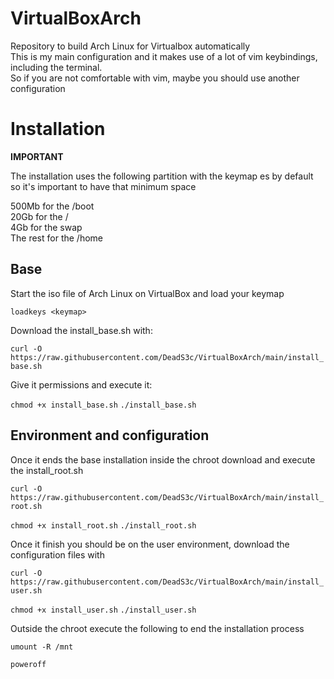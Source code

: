 # VirtualBoxArch
Repository to build Arch Linux for Virtualbox automatically  
This is my main configuration and it makes use of a lot of vim keybindings, including the terminal.  
So if you are not comfortable with vim, maybe you should use another configuration

# Installation
**IMPORTANT**

The installation uses the following partition with the keymap es by default so it's important to have that minimum space

500Mb for the /boot  
20Gb for the /  
4Gb for the swap  
The rest for the /home  

## Base
Start the iso file of Arch Linux on VirtualBox and load your keymap

`loadkeys <keymap>`

Download the install_base.sh with: 

`curl -O https://raw.githubusercontent.com/DeadS3c/VirtualBoxArch/main/install_base.sh`

Give it permissions and execute it: 

`chmod +x install_base.sh` 
`./install_base.sh`

## Environment and configuration
Once it ends the base installation inside the chroot download and execute the install_root.sh

`curl -O https://raw.githubusercontent.com/DeadS3c/VirtualBoxArch/main/install_root.sh`

`chmod +x install_root.sh` 
`./install_root.sh`

Once it finish you should be on the user environment, download the configuration files with

`curl -O https://raw.githubusercontent.com/DeadS3c/VirtualBoxArch/main/install_user.sh`

`chmod +x install_user.sh` 
`./install_user.sh`

Outside the chroot execute the following to end the installation process

`umount -R /mnt`

`poweroff`
